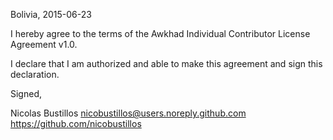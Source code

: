 Bolivia, 2015-06-23

I hereby agree to the terms of the Awkhad Individual Contributor License
Agreement v1.0.

I declare that I am authorized and able to make this agreement and sign this
declaration.

Signed,

Nicolas Bustillos nicobustillos@users.noreply.github.com https://github.com/nicobustillos
